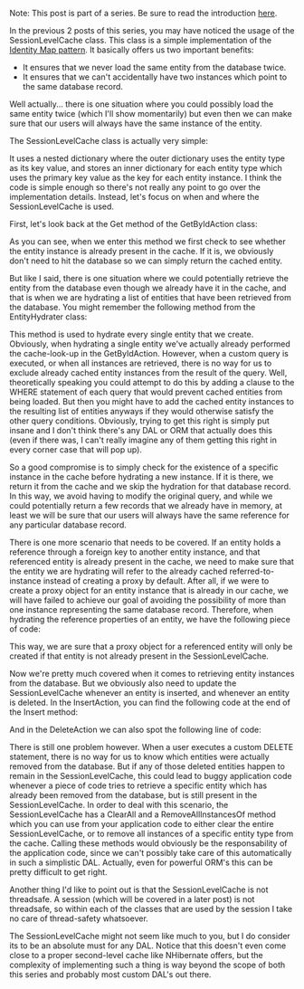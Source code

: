 Note: This post is part of a series.  Be sure to read the introduction <a href="/blog/2009/08/build-your-own-data-access-layer-series/">here</a>.

In the previous 2 posts of this series, you may have noticed the usage of the SessionLevelCache class. This class is a simple implementation of the <a href="http://martinfowler.com/eaaCatalog/identityMap.html">Identity Map pattern</a>.  It basically offers us two important benefits:
<ul>
	<li>It ensures that we never load the same entity from the database twice.</li>
	<li>It ensures that we can't accidentally have two instances which point to the same database record.</li>
</ul>

Well actually... there is one situation where you could possibly load the same entity twice (which I'll show momentarily) but even then we can make sure that our users will always have the same instance of the entity.

The SessionLevelCache class is actually very simple:

<script src="https://gist.github.com/3685030.js?file=s1.cs"></script>

It uses a nested dictionary where the outer dictionary uses the entity type as its key value, and stores an inner dictionary for each entity type which uses the primary key value as the key for each entity instance.  I think the code is simple enough so there's not really any point to go over the implementation details.  Instead, let's focus on when and where the SessionLevelCache is used.

First, let's look back at the Get method of the GetByIdAction class:

<script src="https://gist.github.com/3685030.js?file=s2.cs"></script>

As you can see, when we enter this method we first check to see whether the entity instance is already present in the cache.  If it is, we obviously don't need to hit the database so we can simply return the cached entity.

But like I said, there is one situation where we could potentially retrieve the entity from the database even though we already have it in the cache, and that is when we are hydrating a list of entities that have been retrieved from the database.  You might remember the following method from the EntityHydrater class:

<script src="https://gist.github.com/3685030.js?file=s3.cs"></script>

This method is used to hydrate every single entity that we create.  Obviously, when hydrating a single entity we've actually already performed the cache-look-up in the GetByIdAction.  However, when a custom query is executed, or when all instances are retrieved, there is no way for us to exclude already cached entity instances from the result of the query.  Well, theoretically speaking you could attempt to do this by adding a clause to the WHERE statement of each query that would prevent cached entities from being loaded.  But then you might have to add the cached entity instances to the resulting list of entities anyways if they would otherwise satisfy the other query conditions.  Obviously, trying to get this right is simply put insane and I don't think there's any DAL or ORM that actually does this (even if there was, I can't really imagine any of them getting this right in every corner case that will pop up).  

So a good compromise is to simply check for the existence of a specific instance in the cache before hydrating a new instance.  If it is there, we return it from the cache and we skip the hydration for that database record.  In this way, we avoid having to modify the original query, and while we could potentially return a few records that we already have in memory, at least we will be sure that our users will always have the same reference for any particular database record.

There is one more scenario that needs to be covered.  If an entity holds a reference through a foreign key to another entity instance, and that referenced entity is already present in the cache, we need to make sure that the entity we are hydrating will refer to the already cached referred-to-instance instead of creating a proxy by default.  After all, if we were to create a proxy object for an entity instance that is already in our cache, we will have failed to achieve our goal of avoiding the possibility of more than one instance representing the same database record.  Therefore, when hydrating the reference properties of an entity, we have the following piece of code:

<script src="https://gist.github.com/3685030.js?file=s4.cs"></script>

This way, we are sure that a proxy object for a referenced entity will only be created if that entity is not already present in the SessionLevelCache.

Now we're pretty much covered when it comes to retrieving entity instances from the database.  But we obviously also need to update the SessionLevelCache whenever an entity is inserted, and whenever an entity is deleted.  In the InsertAction, you can find the following code at the end of the Insert method:

<script src="https://gist.github.com/3685030.js?file=s5.cs"></script>

And in the DeleteAction we can also spot the following line of code:

<script src="https://gist.github.com/3685030.js?file=s6.cs"></script>

There is still one problem however.  When a user executes a custom DELETE statement, there is no way for us to know which entities were actually removed from the database.  But if any of those deleted entities happen to remain in the SessionLevelCache, this could lead to buggy application code whenever a piece of code tries to retrieve a specific entity which has already been removed from the database, but is still present in the SessionLevelCache.  In order to deal with this scenario, the SessionLevelCache has a ClearAll and a RemoveAllInstancesOf method which you can use from your application code to either clear the entire SessionLevelCache, or to remove all instances of a specific entity type from the cache.  Calling these methods would obviously be the responsability of the application code, since we can't possibly take care of this automatically in such a simplistic DAL.  Actually, even for powerful ORM's this can be pretty difficult to get right.

Another thing I'd like to point out is that the SessionLevelCache is not threadsafe.  A session (which will be covered in a later post) is not threadsafe, so within each of the classes that are used by the session I take no care of thread-safety whatsoever.

The SessionLevelCache might not seem like much to you, but I do consider its to be an absolute must for any DAL.  Notice that this doesn't even come close to a proper second-level cache like NHibernate offers, but the complexity of implementing such a thing is way beyond the scope of both this series and probably most custom DAL's out there.